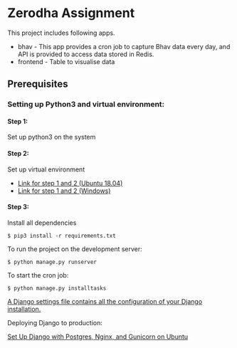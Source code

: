 # Zerodha Assignment
This project includes following apps.
* bhav - This app provides a cron job to capture Bhav data every day, and API is provided to access data stored in Redis.
* frontend - Table to visualise data 

## Prerequisites

### Setting up Python3 and virtual environment:

#### Step 1:
Set up python3 on the system

#### Step 2:
Set up virtual environment
* [Link for step 1 and 2 (Ubuntu 18.04)](https://linoxide.com/linux-how-to/setup-python-virtual-environment-ubuntu/)
* [Link for step 1 and 2 (Windows)](https://programwithus.com/learn-to-code/Pip-and-virtualenv-on-Windows/)

#### Step 3:
Install all dependencies  
```
$ pip3 install -r requirements.txt
```

To run the project on the development server:
```
$ python manage.py runserver
```
To start the cron job:
```
$ python manage.py installtasks
```

[A Django settings file contains all the configuration of your Django installation.](https://docs.djangoproject.com/en/3.0/topics/settings/)

Deploying Django to production:

[Set Up Django with Postgres, Nginx, and Gunicorn on Ubuntu](https://www.digitalocean.com/community/tutorials/how-to-set-up-django-with-postgres-nginx-and-gunicorn-on-ubuntu-16-04)
